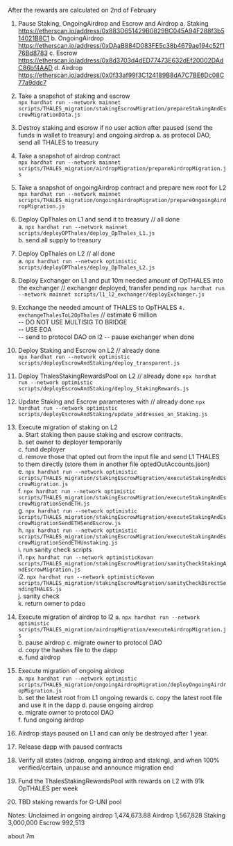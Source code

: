 After the rewards are calculated on 2nd of February

1. Pause Staking, OngoingAirdrop and Escrow and Airdrop
   a. Staking https://etherscan.io/address/0x883D651429B0829BC045A94F288f3b514021B8C1
   b. OngoingAirdrop https://etherscan.io/address/0xDAaB884D083FE5c38b4679ae194c52f176Bd8783
   c. Escrow https://etherscan.io/address/0x8d3703d4dED77473E632dEf20002DAdC86bf4AAD
   d. Airdrop https://etherscan.io/address/0x0f33af99f3C124189B8dA7C7BE6Dc08C77a9ddc7

2. Take a snapshot of staking and escrow  
   `npx hardhat run --network mainnet scripts/THALES_migration/stakingEscrowMigration/prepareStakingAndEscrowMigrationData.js`
3. Destroy staking and escrow if no user action after paused (send the funds in wallet to treasury) and ongoing airdrop
   a. as protocol DAO, send all THALES to treasury
4. Take a snapshot of airdrop contract  
   `npx hardhat run --network mainnet scripts/THALES_migration/airdropMigration/prepareAirdropMigration.js`
5. Take a snapshot of ongoingAirdrop contract and prepare new root for L2  
   `npx hardhat run --network mainnet scripts/THALES_migration/ongoingAirdropMigration/prepareOngoingAirdropMigration.js`
6. Deploy OpThales on L1 and send it to treasury // all done  
   a. `npx hardhat run --network mainnet scripts/deployOPThales/deploy_OpThales_L1.js`  
   b. send all supply to treasury
7. Deploy OpThales on L2 // all done  
   a. `npx hardhat run --network optimistic scripts/deployOPThales/deploy_OpThales_L2.js`
8. Deploy Exchanger on L1 and put 10m needed amount of OpTHALES into the exchanger // exchanger deployed, transfer pending
   `npx hardhat run --network mainnet scripts/l1_l2_exchanger/deployExchanger.js`
9. Exchange the needed amount of THALES to OpTHALES `4. exchangeThalesToL2OpThales` // estimate 6 million  
   -- DO NOT USE MULTISIG TO BRIDGE  
   -- USE EOA  
   -- send to protocol DAO on l2
   -- pause exchanger when done
10. Deploy Staking and Escrow on L2 // already done  
    `npx hardhat run --network optimistic scripts/deployEscrowAndStaking/deploy_transparent.js`
11. Deploy ThalesStakingRewardsPool on L2 // already done
    `npx hardhat run --network optimistic scripts/deployEscrowAndStaking/deploy_StakingRewards.js`
12. Update Staking and Escrow parameteres with // already done
    `npx hardhat run --network optimistic scripts/deployEscrowAndStaking/update_addresses_on_Staking.js`
13. Execute migration of staking on L2  
    a. Start staking then pause staking and escrow contracts.  
    b. set owner to deployer temporarily  
    c. fund deployer  
    d. remove those that opted out from the input file and send L1 THALES to them directly (store them in another file optedOutAccounts.json)    
    e. `npx hardhat run --network optimistic scripts/THALES_migration/stakingEscrowMigration/executeStakingAndEscrowMigration.js`  
    f. `npx hardhat run --network optimistic scripts/THALES_migration/stakingEscrowMigration/executeStakingAndEscrowMigrationSendETH.js`  
    g. `npx hardhat run --network optimistic scripts/THALES_migration/stakingEscrowMigration/executeStakingAndEscrowMigrationSendETHSendEscrow.js`  
    h. `npx hardhat run --network optimistic scripts/THALES_migration/stakingEscrowMigration/executeStakingAndEscrowMigrationSendETHUnstaking.js`  
    i. run sanity check scripts  
    i1. `npx hardhat run --network optimisticKovan scripts/THALES_migration/stakingEscrowMigration/sanityCheckStakingAndEscrowMigration.js`  
    i2. `npx hardhat run --network optimisticKovan scripts/THALES_migration/stakingEscrowMigration/sanityCheckDirectSendingTHALES.js`      
    j. sanity check      
    k. return owner to pdao  
    
14. Execute migration of airdrop to l2
    a. `npx hardhat run --network optimistic scripts/THALES_migration/airdropMigration/executeAirdropMigration.js`  
    b. pause airdrop
    c. migrate owner to protocol DAO  
    d. copy the hashes file to the dapp  
    e. fund airdrop
15. Execute migration of ongoing airdrop  
    a. `npx hardhat run --network optimistic scripts/THALES_migration/ongoingAirdropMigration/deployOngoingAirdropMigration.js`  
    b. set the latest root from L1 ongoing rewards
    c. copy the latest root file and use it in the dapp
    d. pause ongoing airdrop  
    e. migrate owner to protocol DAO  
    f. fund ongoing airdrop
16. Airdrop stays paused on L1 and can only be destroyed after 1 year.
17. Release dapp with paused contracts
18. Verify all states (aidrop, ongoing airdrop and staking), and when 100% verified/certain, unpause and announce migration end
19. Fund the ThalesStakingRewardsPool with rewards on L2 with 91k OpTHALES per week
20. TBD staking rewards for G-UNI pool

Notes:
Unclaimed in ongoing airdrop 1,474,673.88
Airdrop 1,567,828
Staking 3,000,000
Escrow 992,513

about 7m
